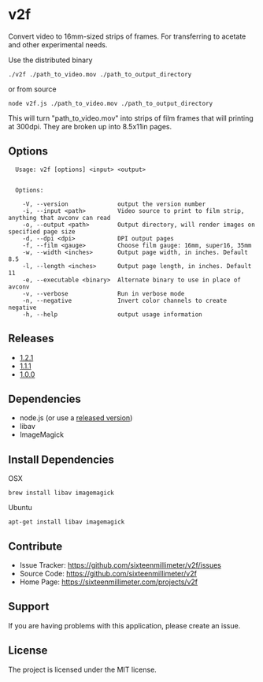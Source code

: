 v2f
========

Convert video to 16mm-sized strips of frames. For transferring to acetate and other experimental needs.

Use the distributed binary

    ./v2f ./path_to_video.mov ./path_to_output_directory

or from source

	node v2f.js ./path_to_video.mov ./path_to_output_directory

This will turn "path_to_video.mov" into strips of film frames that will printing at 300dpi. They are broken up into 8.5x11in pages.

Options
-------

```
  Usage: v2f [options] <input> <output>


  Options:

    -V, --version              output the version number
    -i, --input <path>         Video source to print to film strip, anything that avconv can read
    -o, --output <path>        Output directory, will render images on specified page size
    -d, --dpi <dpi>            DPI output pages
    -f, --film <gauge>         Choose film gauge: 16mm, super16, 35mm
    -w, --width <inches>       Output page width, in inches. Default 8.5
    -l, --length <inches>      Output page length, in inches. Default 11
    -e, --executable <binary>  Alternate binary to use in place of avconv
    -v, --verbose              Run in verbose mode
    -n, --negative             Invert color channels to create negative
    -h, --help                 output usage information
```

Releases
--------

* [1.2.1](https://github.com/sixteenmillimeter/v2f/releases/tag/1.2.1)
* [1.1.1](https://github.com/sixteenmillimeter/v2f/releases/tag/1.1.1)
* [1.0.0](https://github.com/sixteenmillimeter/v2f/releases/tag/1.0.0)


Dependencies
------------

- node.js (or use a [released version](https://github.com/sixteenmillimeter/v2f/releases/))
- libav
- ImageMagick

Install Dependencies
--------------------

OSX

	brew install libav imagemagick

Ubuntu

	apt-get install libav imagemagick



Contribute
----------

- Issue Tracker: https://github.com/sixteenmillimeter/v2f/issues
- Source Code: https://github.com/sixteenmillimeter/v2f
- Home Page: https://sixteenmillimeter.com/projects/v2f

Support
-------

If you are having problems with this application, please create an issue.

License
-------

The project is licensed under the MIT license.
